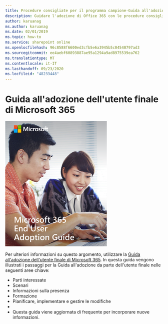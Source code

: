 ```yaml
---
title: Procedure consigliate per il programma campione-Guida all'adozione dell'utente finale Microsoft 365
description: Guidare l'adozione di Office 365 con le procedure consigliate del programma Champion
author: karuanag
ms.author: karuanag
ms.date: 02/01/2019
ms.topic: how-to
ms.service: sharepoint online
ms.openlocfilehash: 96c8588f6600ed3cfb5e6a3945b5c04540797ad3
ms.sourcegitcommit: ee4aebf60893887ae95a1294a9ad8975539ea762
ms.translationtype: MT
ms.contentlocale: it-IT
ms.lasthandoff: 09/23/2020
ms.locfileid: "48233448"
---
```

# <a name="microsoft-365-end-user-adoption-guide"></a>Guida all'adozione dell'utente finale di Microsoft 365

![Guida all'adozione di Microsoft 365](media/m365euguide.png)

Per ulteriori informazioni su questo argomento, utilizzare la [Guida all'adozione dell'utente finale di Microsoft 365](https://aka.ms/adoptionguide). In questa guida vengono illustrati i passaggi per la Guida all'adozione da parte dell'utente finale nelle seguenti aree chiave:

- Parti interessate
- Scenari
- Informazioni sulla presenza
- Formazione 
- Pianificare, implementare e gestire le modifiche
- 
- Questa guida viene aggiornata di frequente per incorporare nuove informazioni.